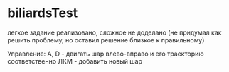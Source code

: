# biliardsTest
легкое задание реализовано, сложное не доделано (не придумал как решить проблему, но оставил решение близкое к правильному)

Управление: A, D - двигать шар влево-вправо и его траекторию соответственно
ЛКМ - добавить новый шар
